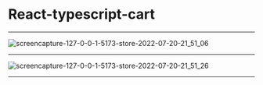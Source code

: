 # React-typescript-cart
***
![screencapture-127-0-0-1-5173-store-2022-07-20-21_51_06](https://user-images.githubusercontent.com/70688937/180141786-f8c59509-76c9-4cd8-893b-da22d8a9943a.png)
***
![screencapture-127-0-0-1-5173-store-2022-07-20-21_51_26](https://user-images.githubusercontent.com/70688937/180141705-17fd6d7a-b890-4e6d-8fd7-d1f55ca2a550.png)
***

